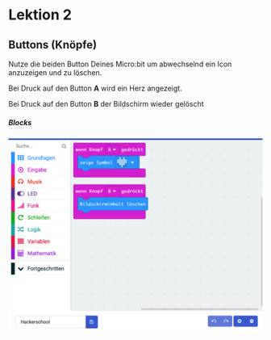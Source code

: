 # Lektion 2

## Buttons (Knöpfe)

Nutze die beiden Button Deines Micro:bit um abwechselnd ein Icon anzuzeigen und zu löschen.

Bei Druck auf den Button __A__ wird ein Herz angezeigt.

Bei Druck auf den Button __B__ der Bildschirm wieder gelöscht

##### Blocks

![Screenshot](./screenshot.png "Screenshot")
